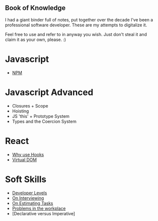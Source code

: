 ## Book of Knowledge

I had a giant binder full of notes, put together over the decade I've been a professional software developer. These are my attempts to digitalize it.

Feel free to use and refer to in anyway you wish. Just don't steal it and claim it as your own, please. :)

# Javascript

- [NPM](https://github.com/GamesOfSummer/book_of_knowledge/blob/master/Javascript/npm-install-info)

# Javascript Advanced

- Closures + Scope
- Hoisting
- JS 'this' + Prototype System
- Types and the Coercion System

# React

- [Why use Hooks](https://github.com/GamesOfSummer/book_of_knowledge/blob/master/Javascript/react-why-use-hooks.md)
- [Virtual DOM](https://github.com/GamesOfSummer/book_of_knowledge/blob/master/Javascript/virtual-dom.md)

# Soft Skills

- [Developer Levels](https://github.com/GamesOfSummer/book_of_knowledge/blob/master/Other/develper_levels.md)
- [On Interviewing](https://github.com/GamesOfSummer/book_of_knowledge/blob/master/Other/on_interviewing.md)
- [On Estimating Tasks](https://github.com/GamesOfSummer/book_of_knowledge/blob/master/Other/on_estimates.md)
- [Problems in the workplace](https://github.com/GamesOfSummer/book_of_knowledge/blob/master/Other/problems_in_the_workplace.md)
- [Declarative versus Imperative]
